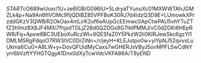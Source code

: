 $START$cO689wUoxr/1U+ze6IGB/G096lU+5LdryaTYunuXc01MXWWTAhJGMZLk4p+Na9An6fIVOMc9fijQDlBZ85VPFBoK30RJ7d4idzQ3D9E+LUmowkXPrzddGKzV3QWBiR2OkOax4ntLirK2uf6eAUpGcEEmwc0ApCtwPAU5vhYTuZTfZ3h1mzBX8JF4MXi7fhjsdTDLjZ28d0QZDGx9G7IktPMMJ/vC0dZGKi6HEpRWR/Fq+Apxw6BC3UEboXuRczWt+9QESfaZ0Y5PkzW2li0KIRJewSkc6gzYI1DMLMSRgPdqoO7RW3IVC0DrZiNn+/r/jeyH+KLEJutpo0w+yiYpNJ52qvvsLuUkma6CuG+A8LW+y+DovQFUidMyCaxs7wGHERJsVByJ5ovMPFL5wCdNYyrr6bVzftYYHGTQgyA1Dnx0dXyTcwVdcVKFA86A/T8y$END$